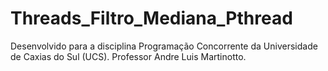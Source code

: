 # Threads_Filtro_Mediana_Pthread

Desenvolvido para a disciplina Programação Concorrente da Universidade de Caxias do Sul (UCS). Professor Andre Luis Martinotto.
